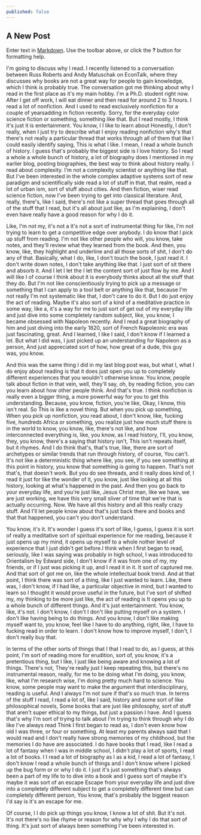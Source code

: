 ```yaml
---
published: false
---
```

## A New Post

Enter text in [Markdown](http://daringfireball.net/projects/markdown/). Use the toolbar above, or click the **?** button for formatting help.

I'm going to discuss why I read. I recently listened to a conversation between Russ Roberts and Andy Matuschak on EconTalk, where they discusses why books are not a great way for people to gain knowledge, which I think is probably true. The conversation got me thinking about why I  read in the first place as it's my main hobby. I'm a Ph.D. student right now. After I get off work, I will eat dinner and then read for around 2 to 3 hours. I read a lot of nonfiction. And I used to read exclusively nonfiction for a couple of yearsadding in fiction recently. Sorry, for the everyday color science fiction or something, something like that. But I read mostly, I think it's just it is entertainment. You know, I I like to learn about Honestly, I don't really, when I just try to describe what I enjoy reading nonfiction why's that there's not really a particular thread that works through all of them that like I could easily identify saying, This is what I like. I mean, I read a whole bunch of history. I guess that's probably the biggest side is I love history. So I read a whole a whole bunch of history, a lot of biography does I mentioned in my earlier blog, posting biographies, the best way to think about history really. I read about complexity. I'm not a complexity scientist or anything like that. But I've been interested in the whole complex adaptive systems sort of new paradigm and scientifically side read a lot of stuff in that, that realm, read a lot of urban ism, sort of stuff about cities. And then fiction, wiser read science fiction, now I've been trying to get into classical literature. And, really, there's, like I said, there's not like a super thread that goes through all of the stuff that I read, but it's all about just like, as I'm explaining, I don't even have really have a good reason for why I do it.

Like, I'm not my, it's not a it's not a sort of instrumental thing for like, I'm not trying to learn to get a competitive edge over anybody. I do know that I pick up stuff from reading. I'm not like other people who will, you know, take notes, and they'll review what they learned from the book. And then, you know, like, they highlight and underline and all those sorts of shit, I don't do any of that. Basically, what I do, like, I don't touch the book, I just read it. I don't write down notes, I don't take anything like that. I just sort of sit there and absorb it. And I let I let the I let the content sort of just flow by me. And I will like I of course I think about it is everybody thinks about all the stuff that they do. But I'm not like conscientiously trying to pick up a message or something that I can apply to a tool belt or anything like that, because I'm not really I'm not systematic like that, I don't care to do it. But I do just enjoy the act of reading. Maybe it's also sort of a kind of a meditative practice in some way, like a, it's a way for me to just sort of get out of my everyday life and just dive into some completely random subject, like, you know, I became obsessed with Napoleon recently. And I read a great biography of him and just diving into the early 1820, sort of French Napoleonic era was just fascinating, great. And I learned, I like I said, I don't know if I learned a lot. But what I did was, I just picked up an understanding for Napoleon as a person, And just appreciated sort of how, how great of a dude, this guy was, you know.

And this was the same thing I did in my last blog post was, but what I, what I do enjoy about reading is that it does just open you up to completely different experiences that you wouldn't otherwise know. You know, people talk about fiction in that vein, well, they'll say, oh, by reading fiction, you can you learn about how other people think. And that's true. I think nonfiction is really even a bigger thing, a more powerful way for you to get this understanding. Because, you know, fiction, you're like, Okay, I know, this isn't real. So This is like a novel thing. But when you pick up something, When you pick up nonfiction, you read about, I don't know, like, fucking five, hundreds Africa or something, you realize just how much stuff there is in the world to know, you know, like, there's not like, and how interconnected everything is, like, you know, as I read history, I'll, you know, they, you know, there's a saying that history isn't, This isn't repeats itself, but it rhymes. And I do think that's, that's true, like, there are sort of archetypes or similar trends that run through history, of course, You can't. It's not like a deterministic thing where like, you see, if you see something at this point in history, you know that something is going to happen. That's not that's, that doesn't work. But you do see threads, and it really does kind of, I read it just for like the wonder of it, you know, just like looking at all this history, looking at what's happened in the past. And then you go back to your everyday life, and you're just like, Jesus Christ man, like we have, we are just working, we have this very small sliver of time that we're that is actually occurring. Now. We have all this history and all this really crazy stuff. And I'll let people know about that's just back there and books and that that happened, you can't you don't understand. 

You know, it's it. It's wonder I guess it's sort of like, I guess, I guess it is sort of really a meditative sort of spiritual experience for me reading, because it just opens up my mind, it opens up myself to a whole nother level of experience that I just didn't get before.I think when I first began to read, seriously, like I was saying was probably in high school, I was introduced to Orientalism by Edward side, I don't know if it was from one of my, my friends, or if I just was picking it up, and I read it in it. It sort of captured me. And that sort of got me on, like the whole intellectual book trend. And at that point, I think there was sort of a thing, like I just wanted to learn. Like, there was, I don't know, if I had like, a particular objective in mind, but I wanted to learn so I thought it would prove useful in the future, but I've sort of shifted my, my thinking to be more just like, the act of reading is It opens you up to a whole bunch of different things. And it's just entertainment. You know, like, it's not. I don't know, I don't I don't like putting myself on a system. I don't like having being to do things. And you know, I don't like making myself want to, you know, feel like I have to do anything, right, like, I have to fucking read in order to learn. I don't know how to improve myself, I don't, I don't really buy that.

In terms of the other sorts of things that I that I read to do, as I guess, at this point, I'm sort of reading more for erudition, sort of, you know, it's a pretentious thing, but I like, I just like being aware and knowing a lot of things. There's not, They're really just I keep repeating this, but there's no instrumental reason, really, for me to be doing what I'm doing, you know, like, what I'm research wise, I'm doing pretty much hard to science. You know, some people may want to make the argument that interdisciplinary, reading is useful. And I always I'm not sure if that's so much true. In terms of the stuff I read, I read a lot of, like I said, history and some sort of like philosophical novels, Some books that are just like philosophy, sort of stuff that aren't super ethical to my things, but just a passion I have. And I guess that's why I'm sort of trying to talk about I'm trying to think through why I do like I've always read Think I first began to read as, I don't even know how old I was three, or four or something. At least my parents always said that I would read and I don't really have strong memories of my childhood, but the memories I do have are associated. I do have books that I read, like I read a lot of fantasy when I was in middle school, I didn't play a lot of sports, I read a lot of books. I I read a lot of biography as I as a kid, I read a lot of fantasy, I don't know I read a whole bunch of things and I don't know where I picked up the bug form or or why I do it. I just it's just something that's always been a part of my life to to dive into a book and I guess sort of maybe it's maybe it was sort of an escape Escape from your everyday life and just dive into a completely different subject to get a completely different time but can completely different person, You know, that's probably the biggest reason I'd say is it's an escape for me.

Of course, I I do pick up things you know, I know a lot of shit. But it's not. It's not there's no like rhyme or reason for why why I why I do that sort of thing. It's just sort of always been something I've been interested in.
